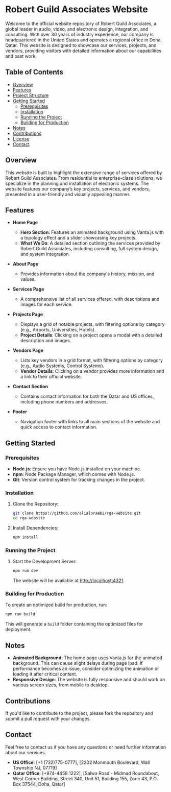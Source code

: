 
# Robert Guild Associates Website

Welcome to the official website repository of Robert Guild Associates, a global leader in audio, video, and electronic design, integration, and consulting. With over 30 years of industry experience, our company is headquartered in the United States and operates a regional office in Doha, Qatar. This website is designed to showcase our services, projects, and vendors, providing visitors with detailed information about our capabilities and past work.

## Table of Contents

- [Overview](#overview)
- [Features](#features)
- [Project Structure](#project-structure)
- [Getting Started](#getting-started)
  - [Prerequisites](#prerequisites)
  - [Installation](#installation)
  - [Running the Project](#running-the-project)
  - [Building for Production](#building-for-production)
- [Notes](#notes)
- [Contributions](#contributions)
- [License](#license)
- [Contact](#contact)

## Overview

This website is built to highlight the extensive range of services offered by Robert Guild Associates. From residential to enterprise-class solutions, we specialize in the planning and installation of electronic systems. The website features our company’s key projects, services, and vendors, presented in a user-friendly and visually appealing manner.

## Features

- **Home Page**
  - **Hero Section**: Features an animated background using Vanta.js with a topology effect and a slider showcasing key projects.
  - **What We Do**: A detailed section outlining the services provided by Robert Guild Associates, including consulting, full system design, and system integration.

- **About Page**
  - Provides information about the company's history, mission, and values.

- **Services Page**
  - A comprehensive list of all services offered, with descriptions and images for each service.

- **Projects Page**
  - Displays a grid of notable projects, with filtering options by category (e.g., Airports, Universities, Hotels).
  - **Project Details**: Clicking on a project opens a modal with a detailed description and images.

- **Vendors Page**
  - Lists key vendors in a grid format, with filtering options by category (e.g., Audio Systems, Control Systems).
  - **Vendor Details**: Clicking on a vendor provides more information and a link to their official website.

- **Contact Section**
  - Contains contact information for both the Qatar and US offices, including phone numbers and addresses.

- **Footer**
  - Navigation footer with links to all main sections of the website and quick access to contact information.

## Getting Started

### Prerequisites

- **Node.js**: Ensure you have Node.js installed on your machine.
- **npm**: Node Package Manager, which comes with Node.js.
- **Git**: Version control system for tracking changes in the project.

### Installation

1. Clone the Repository:
   ```bash
   git clone https://github.com/alialoraebi/rga-website.git
   cd rga-website
   ```

2. Install Dependencies:
   ```bash
   npm install
   ```

### Running the Project

1. Start the Development Server:
   ```bash
   npm run dev
   ```
   The website will be available at [http://localhost:4321](http://localhost:4321).

### Building for Production

To create an optimized build for production, run:
```bash
npm run build
```
This will generate a `build` folder containing the optimized files for deployment.

## Notes

- **Animated Background**: The home page uses Vanta.js for the animated background. This can cause slight delays during page load. If performance becomes an issue, consider optimizing the animation or loading it after critical content.
- **Responsive Design**: The website is fully responsive and should work on various screen sizes, from mobile to desktop.

## Contributions

If you'd like to contribute to the project, please fork the repository and submit a pull request with your changes.

## Contact

Feel free to contact us if you have any questions or need further information about our services.

- **US Office**: [+1 (732)775-0777], [2202 Monmouth Boulevard, Wall Township NJ, 07719]
- **Qatar Office**: [+974-4458 1222], [Salwa Road - Midmad Roundabout, West Corner Building, Street 340, Unit 51, Building 155, Zone 43, P.O. Box 37544, Doha, Qatar]